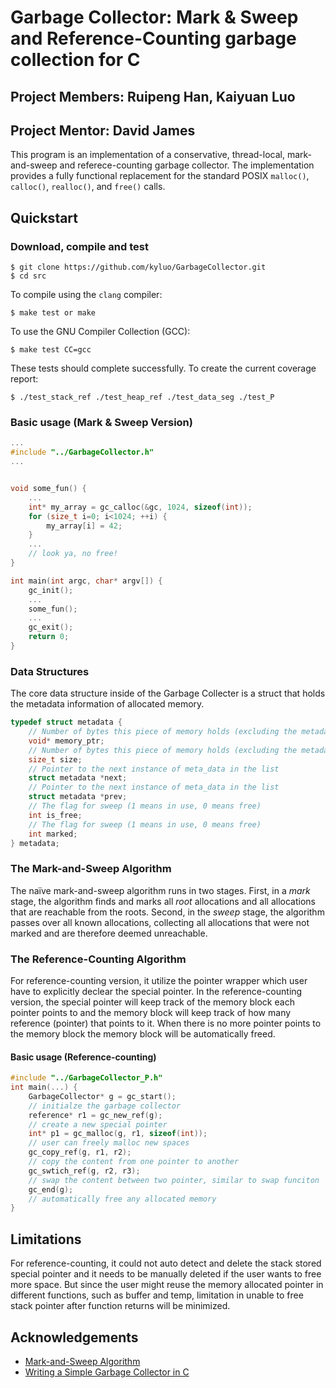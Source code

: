 <!-- # GarbageCollector

Define a struct
```
typedef struct {
    size_t size;  // Number of bytes this piece of memory holds (excluding the metadata size)
    struct _meta_data *next;  // Pointer to the next instance of meta_data in the list
    int marked;  // The flag for sweep
    void (*dtor)(void*);  // Corresponding Destructor
} metadata; 
```
which store memory and related information that user request

Define a struct
```
typedef struct {
    size_t size;  // number of total byte
    void* top_stack;  // starting stack to loop through to check
    size_t num_items;  // number of allocated objects
    size_t marked_items;  //number of marked itmes
    metadata* head;  // the root of metadata
} GarbageCollector;
```
which hold the neccesary informations for garbage collector

goal
====
loop through stack from beginning ``top_stack`` untill end (last variable where we call end) to decide if there is unreachable memmory address in heap:
mark all rechable memory and sweep all unreachable ones

undecided
=========
if data is unreachable:<br/>
ignore the unreachable memory and malloc new memory as user request<br/>
or<br/>
check if there is memory block that can be used for future memory request<br/> -->
# Garbage Collector: Mark & Sweep and Reference-Counting garbage collection for C
## Project Members: Ruipeng Han, Kaiyuan Luo
## Project Mentor: David James

This program is an implementation of a conservative, thread-local, mark-and-sweep and referece-counting
garbage collector. The implementation provides a fully functional replacement
for the standard POSIX `malloc()`, `calloc()`, `realloc()`, and `free()` calls.

## Quickstart

### Download, compile and test

    $ git clone https://github.com/kyluo/GarbageCollector.git
    $ cd src
    
To compile using the `clang` compiler:

    $ make test or make
    
To use the GNU Compiler Collection (GCC):

    $ make test CC=gcc
    
These tests should complete successfully. To create the current coverage report:

    $ ./test_stack_ref ./test_heap_ref ./test_data_seg ./test_P


### Basic usage (Mark & Sweep Version)

```c
...
#include "../GarbageCollector.h"
...


void some_fun() {
    ...
    int* my_array = gc_calloc(&gc, 1024, sizeof(int));
    for (size_t i=0; i<1024; ++i) {
        my_array[i] = 42;
    }
    ...
    // look ya, no free!
}

int main(int argc, char* argv[]) {
    gc_init();
    ...
    some_fun();
    ...
    gc_exit();
    return 0;
}
```

### Data Structures

The core data structure inside of the Garbage Collecter is a struct that holds the metadata information of
allocated memory. 

```c
typedef struct metadata {
    // Number of bytes this piece of memory holds (excluding the metadata size)
    void* memory_ptr;
    // Number of bytes this piece of memory holds (excluding the metadata size)
    size_t size;
    // Pointer to the next instance of meta_data in the list
    struct metadata *next;
    // Pointer to the next instance of meta_data in the list
    struct metadata *prev;
    // The flag for sweep (1 means in use, 0 means free)
    int is_free;
    // The flag for sweep (1 means in use, 0 means free)
    int marked;
} metadata;
```

### The Mark-and-Sweep Algorithm

The naïve mark-and-sweep algorithm runs in two stages. First, in a *mark*
stage, the algorithm finds and marks all *root* allocations and all allocations
that are reachable from the roots.  Second, in the *sweep* stage, the algorithm
passes over all known allocations, collecting all allocations that were not
marked and are therefore deemed unreachable.

### The Reference-Counting Algorithm
For reference-counting version, it utilize the pointer wrapper which user have to explicitly declear the special pointer.
In the reference-counting version, the special pointer will keep track of the memory block each pointer points to and 
the memory block will keep track of how many reference (pointer) that points to it. When there is no more pointer points to the memory block
the memory block will be automatically freed.

#### Basic usage (Reference-counting)
```c
#include "../GarbageCollector_P.h"
int main(...) {
    GarbageCollector* g = gc_start();
    // initialze the garbage collector
    reference* r1 = gc_new_ref(g);
    // create a new special pointer
    int* p1 = gc_malloc(g, r1, sizeof(int));
    // user can freely malloc new spaces
    gc_copy_ref(g, r1, r2);
    // copy the content from one pointer to another
    gc_swtich_ref(g, r2, r3);
    // swap the content between two pointer, similar to swap funciton
    gc_end(g);
    // automatically free any allocated memory 
}

```

## Limitations
For reference-counting, it could not auto detect and delete the stack stored special pointer and it needs to be manually deleted if the user wants to free more space.
But since the user might reuse the memory allocated pointer in different functions, such as buffer and temp, limitation in unable to free stack pointer after function
returns will be minimized.


<!-- ACKNOWLEDGEMENTS -->
## Acknowledgements
* [Mark-and-Sweep Algorithm](https://www.geeksforgeeks.org/mark-and-sweep-garbage-collection-algorithm/)
* [Writing a Simple Garbage Collector in C](https://maplant.com/gc.html#org8125f7d)
